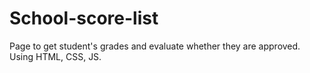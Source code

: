# School-score-list
Page to get student's grades and evaluate whether they are approved. Using HTML, CSS, JS. 
